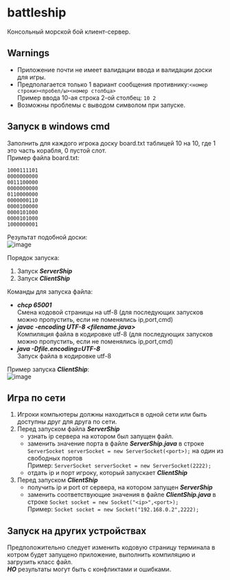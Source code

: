 # battleship
Консольный морской бой клиент-сервер.

## Warnings
- Приложение почти не имеет валидации ввода и валидации доски для игры.   
- Предполагается только 1 вариант сообщения противнику:`<номер строки><пробел/ы><номер столбца>`  
Пример ввода 10-ая строка 2-ой столбец: `10 2`
- Возможны проблемы с выводом символом при запуске.

## Запуск в windows cmd
Заполнить для каждого игрока доску board.txt таблицей 10 на 10, где 1 это часть корабля, 0 пустой слот.  
Пример файла board.txt:  
```
1000111101
0000000000
0011100000
0000000000
0110000000
0000000110
0000100000
0000101000
0000101000
1000000001
```
Результат подобной доски:  
![image](https://github.com/Lalkaby/battleship/assets/79475959/0e5b8f5e-2007-4974-abd0-54ee8d705117)

Порядок запуска:
1. Запуск ***ServerShip***
2. Запуск ***ClientShip***
   
Команды для запуска файла:
- ***chcp 65001***  
Смена кодовой страницы на utf-8 (для последующих запусков можно пропустить, если не поменялись ip,port,cmd)
- ***javac -encoding UTF-8 <filename.java>***  
Компиляция файла в кодировке utf-8 (для последующих запусков можно пропустить, если не поменялись ip,port,cmd)
- ***java -Dfile.encoding=UTF-8 <filename>***  
Запуск файла в кодировке utf-8

Пример запуска ***ClientShip***:  
![image](https://github.com/Lalkaby/battleship/assets/79475959/b1e85c31-9546-47db-93b8-7819b22e4a7f)

## Игра по сети
1. Игроки компьютеры должны находиться в одной сети или быть доступны друг для друга по сети.
2. Перед запуском файла ***ServerShip***  
    - узнать ip сервера на котором был запущен файл.
    - заменить значение порта в файле ***ServerShip.java*** в строке `ServerSocket serverSocket = new ServerSocket(<port>);` на один из свободных портов  
      Пример: `ServerSocket serverSocket = new ServerSocket(2222);`
    - отдать ip и порт игроку, который запускает ***ClientShip***
3. Перед запуском ***ClientShip***
    - получить ip и port от сервера, на котором запущен ***ServerShip*** 
    - заменить соответствующие значения в файле ***ClientShip.java*** в строке `Socket socket = new Socket("<ip>",<port>);`  
      Пример: `Socket socket = new Socket("192.168.0.2",2222);`

## Запуск на других устройствах 
Предположительно следует изменить кодовую страницу терминала в котром будет запущено приложение, выполнить компиляцию и загрузить класс файл.  
***НО*** результаты могут быть с конфликтами и ошибками.
